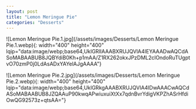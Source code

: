 ```yaml
---
layout: post
title: "Lemon Meringue Pie"
categories: "Desserts"
---
```

![Lemon Meringue Pie.1.jpg](/assets/images/Desserts/Lemon Meringue Pie.1.webp){: width="400" height="400" lqip="data:image/webp;base64,UklGRlIAAABXRUJQVlA4IEYAAADwAQCdASoMABAABUB8JQBYdiB0Kh+p1mAA/Z1RX262okxJPzDML2clOndoRuTUgptvO70zmP0j0LdAsADxYAYelAJgAAAA"}

![Lemon Meringue Pie.2.jpg](/assets/images/Desserts/Lemon Meringue Pie.2.webp){: width="400" height="400" lqip="data:image/webp;base64,UklGRkgAAABXRUJQVlA4IDwAAACwAQCdASoMABAABUB8JZQAAuP90kwqAPwiuxuiXtXx7qdnBvrYdigVKPZhASrHfdiOwQG92573z+qtsAA="}

